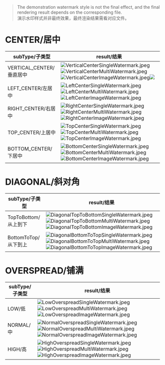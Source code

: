 > The demonstration watermark style is not the final effect, and the final rendering result depends on the corresponding
> file.<br/>
> 演示水印样式并非最终效果，最终渲染结果需看对应文件。

# CENTER/居中

| subType/子类型          | result/结果                                                                                                                                                                                                                                                                                                                             |
|----------------------|---------------------------------------------------------------------------------------------------------------------------------------------------------------------------------------------------------------------------------------------------------------------------------------------------------------------------------------|
| VERTICAL_CENTER/垂直居中 | ![VerticalCenterSingleWatermark.jpeg](file/image/centerwatermark/VerticalCenterSingleWatermark.jpeg)![VerticalCenterMultiWatermark.jpeg](file/image/centerwatermark/VerticalCenterMultiWatermark.jpeg) ![VerticalCenterImageWatermark.jpeg](file/image/centerwatermark/VerticalCenterImageWatermark.jpeg)![](.image/centerwatermark/) |
| LEFT_CENTER/左居中      | ![LeftCenterSingleWatermark.jpeg](file/image/centerwatermark/LeftCenterSingleWatermark.jpeg) ![LeftCenterMultiWatermark.jpeg](file/image/centerwatermark/LeftCenterMultiWatermark.jpeg) ![LeftCenterImageWatermark.jpeg](file/image/centerwatermark/LeftCenterImageWatermark.jpeg)                                                    |
| RIGHT_CENTER/右居中     | ![RightCenterSingleWatermark.jpeg](file/image/centerwatermark/RightCenterSingleWatermark.jpeg) ![RightCenterMultiWatermark.jpeg](file/image/centerwatermark/RightCenterMultiWatermark.jpeg) ![RightCenterImageWatermark.jpeg](file/image/centerwatermark/RightCenterImageWatermark.jpeg)                                              |
| TOP_CENTER/上居中       | ![TopCenterSingleWatermark.jpeg](file/image/centerwatermark/TopCenterSingleWatermark.jpeg)![TopCenterMultiWatermark.jpeg](file/image/centerwatermark/TopCenterMultiWatermark.jpeg) ![TopCenterImageWatermark.jpeg](file/image/centerwatermark/TopCenterImageWatermark.jpeg)                                                           |
| BOTTOM_CENTER/下居中    | ![BottomCenterSingleWatermark.jpeg](file/image/centerwatermark/BottomCenterSingleWatermark.jpeg)  ![BottomCenterMultiWatermark.jpeg](file/image/centerwatermark/BottomCenterMultiWatermark.jpeg)  ![BottomCenterImageWatermark.jpeg](file/image/centerwatermark/BottomCenterImageWatermark.jpeg)                                      |

# DIAGONAL/斜对角

| subType/子类型      | result/结果                                                                                                                                                                                                                                                                                                                                      |
|------------------|------------------------------------------------------------------------------------------------------------------------------------------------------------------------------------------------------------------------------------------------------------------------------------------------------------------------------------------------|
| TopToBottom/从上到下 | ![DiagonalTopToBottomSingleWatermark.jpeg](file/image/diagonalwatermark/DiagonalTopToBottomSingleWatermark.jpeg)![DiagonalTopToBottomMultiWatermark.jpeg](file/image/diagonalwatermark/DiagonalTopToBottomMultiWatermark.jpeg) ![DiagonalTopToBottomImageWatermark.jpeg](file/image/diagonalwatermark/DiagonalTopToBottomImageWatermark.jpeg)  |
| BottomToTop/从下到上 | ![DiagonalBottomToTopSingleWatermark.jpeg](file/image/diagonalwatermark/DiagonalBottomToTopSingleWatermark.jpeg) ![DiagonalBottomToTopMultiWatermark.jpeg](file/image/diagonalwatermark/DiagonalBottomToTopMultiWatermark.jpeg) ![DiagonalBottomToTopImageWatermark.jpeg](file/image/diagonalwatermark/DiagonalBottomToTopImageWatermark.jpeg) |

# OVERSPREAD/铺满

| subType/子类型 | result/结果                                                                                                                                                                                                                                                                                                                          |
|-------------|------------------------------------------------------------------------------------------------------------------------------------------------------------------------------------------------------------------------------------------------------------------------------------------------------------------------------------|
| LOW/低       | ![LowOverspreadSingleWatermark.jpeg](file/image/overspreadwatermark/LowOverspreadSingleWatermark.jpeg) ![LowOverspreadMultiWatermark.jpeg](file/image/overspreadwatermark/LowOverspreadMultiWatermark.jpeg) ![LowOverspreadImageWatermark.jpeg](file/image/overspreadwatermark/LowOverspreadImageWatermark.jpeg)                   |
| NORMAL/中    | ![NormalOverspreadSingleWatermark.jpeg](file/image/overspreadwatermark/NormalOverspreadSingleWatermark.jpeg) ![NormalOverspreadMultiWatermark.jpeg](file/image/overspreadwatermark/NormalOverspreadMultiWatermark.jpeg) ![NormalOverspreadImageWatermark.jpeg](file/image/overspreadwatermark/NormalOverspreadImageWatermark.jpeg) |
| HIGH/高      | ![HighOverspreadSingleWatermark.jpeg](file/image/overspreadwatermark/HighOverspreadSingleWatermark.jpeg) ![HighOverspreadMultiWatermark.jpeg](file/image/overspreadwatermark/HighOverspreadMultiWatermark.jpeg) ![HighOverspreadImageWatermark.jpeg](file/image/overspreadwatermark/HighOverspreadImageWatermark.jpeg)             |
